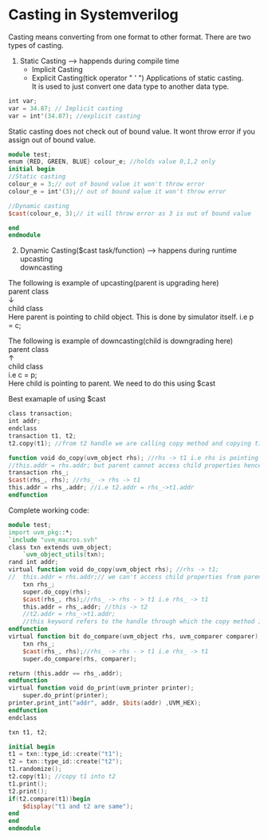# Casting in Systemverilog
Casting means converting from one format to other format.
There are two types of casting. 
1. Static Casting --> happends during compile time  
    * Implicit Casting
    * Explicit Casting(tick operator " ' ")
Applications of static casting.  
It is used to just convert one data type to another data type.  
```verilog
int var;
var = 34.87; // Implicit casting
var = int'(34.87); //explicit casting
```

Static casting does not check out of bound value. It wont throw error if you assign out of bound value.  
```verilog
module test;
enum {RED, GREEN, BLUE} colour_e; //holds value 0,1,2 only
initial begin
//Static casting
colour_e = 3;// out of bound value it won't throw error
colour_e = int'(3);// out of bound value it won't throw error

//Dynamic casting
$cast(colour_e, 3);// it will throw error as 3 is out of bound value

end
endmodule
```

2. Dynamic Casting($cast task/function)  --> happens during runtime  
   upcasting   
   downcasting

The following is example of upcasting(parent is upgrading here)   
parent class   
&#8595;    
child class   
Here parent is pointing to child object. This is done by simulator itself.
i.e p = c;  

The following is example of downcasting(child is downgrading here)     
parent class   
&#8593;    
child class   
i.e c = p;  
Here child is pointing to parent. We need to do this using $cast 

Best examaple of using $cast
```verilog
class transaction;
int addr;
endclass
transaction t1, t2;
t2.copy(t1); //from t2 handle we are calling copy method and copying t1 into t2

function void do_copy(uvm_object rhs); //rhs -> t1 i.e rhs is pointing to t1 i.e parent is pointing to child
//this.addr = rhs.addr; but parent cannot access child properties hence use $cast
transaction rhs_;
$cast(rhs_, rhs); //rhs_ -> rhs -> t1
this.addr = rhs_.addr; //i.e t2.addr = rhs_->t1.addr
endfunction

```
Complete working code:
```verilog
module test;
import uvm_pkg::*;
`include "uvm_macros.svh"
class txn extends uvm_object;
	`uvm_object_utils(txn);
rand int addr;
virtual function void do_copy(uvm_object rhs); //rhs -> t1; 
//	this.addr = rhs.addr;// we can't access child properties from parent handle	
	txn rhs_;
	super.do_copy(rhs);
	$cast(rhs_, rhs);//rhs_ -> rhs - > t1 i.e rhs_ -> t1
	this.addr = rhs_.addr; //this -> t2
	//t2.addr = rhs_->t1.addr;
	//this keyword refers to the handle through which the copy method is called
endfunction
virtual function bit do_compare(uvm_object rhs, uvm_comparer comparer);
	txn rhs_;
	$cast(rhs_, rhs);//rhs_ -> rhs - > t1 i.e rhs_ -> t1
	super.do_compare(rhs, comparer);

return (this.addr == rhs_.addr);
endfunction
virtual function void do_print(uvm_printer printer);
	super.do_print(printer);
printer.print_int("addr", addr, $bits(addr) ,UVM_HEX);
endfunction
endclass

txn t1, t2;

initial begin
t1 = txn::type_id::create("t1");
t2 = txn::type_id::create("t2");
t1.randomize();
t2.copy(t1); //copy t1 into t2
t1.print();
t2.print();
if(t2.compare(t1))begin
	$display("t1 and t2 are same");
end
end
endmodule

```
